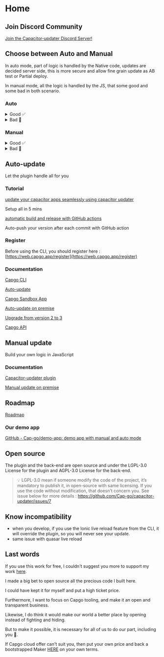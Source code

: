# Home

## Join Discord Community

[Join the Capacitor-updater Discord Server!](https://discord.gg/VnYRvBfgA6)

## Choose between Auto and Manual

In auto mode, part of logic is handled by the Native code, updates are decided server side, this is more secure and allow fine grain update as AB test or Partial deploy.

In manual mode, all the logic is handled by the JS, that some good and some bad in both scenario.

### Auto

<details>

<summary>Good ✅</summary>

* No logic to handle, all is done for you
* Auto-revert is handle for you
* Statistics of updates available
* Possibility to revert user
* Channels to share version to your team
* Define advanced strategies like AB test or partial deploy

</details>

<details>

<summary>Bad 🥲</summary>

* Need to use SemVer
* Can be problematic to use Capgo cloud for big corporate
* Long to handle if you need on-premise server

</details>

### Manual

<details>

<summary>Good ✅</summary>

* Full control of the update logic
* No need of version server

</details>

<details>

<summary>Bad 🥲</summary>

* If your update fails, you will not be able to revert
* Long to handle all scenario yourself

</details>

## Auto-update

Let the plugin handle all for you

### Tutorial

[update your capacitor apps seamlessly using capacitor updater](https://capgo.app/blog/update-your-capacitor-apps-seamlessly-using-capacitor-updater)

Setup all in 5 mins

[automatic build and release with GitHub actions](https://capgo.app/blog/automatic-build-and-release-with-github-actions)

Auto-push your version after each commit with GitHub action

### Register

Before using the CLI, you should register here : [https://web.capgo.app/register](https://web.capgo.app/register)

### Documentation

[Capgo CLI](https://github.com/Cap-go/capacitor-updater/wiki/Capgo-CLI)

[Auto-update](https://github.com/Cap-go/capacitor-updater/wiki/Auto-update)

[Capgo Sandbox App](https://github.com/Cap-go/capacitor-updater/wiki/Capgo-Sandbox-App)

[Auto-update on premise](https://github.com/Cap-go/capacitor-updater/wiki/Auto-update-on-premise)

[Upgrade from version 2 to 3](https://github.com/Cap-go/capacitor-updater/wiki/Upgrade-from-version-2-to-3)

[Capgo API](https://github.com/Cap-go/capacitor-updater/wiki/Capgo-API)

## Manual update

Build your own logic in JavaScript

### Documentation

[Capacitor-updater plugin](https://github.com/Cap-go/capacitor-updater/wiki/Capacitor-updater-plugin)

[Manual update on premise](https://github.com/Cap-go/capacitor-updater/wiki/Manual-mode)

## Roadmap

[Roadmap](https://github.com/orgs/Cap-go/projects/1)

### Our demo app

[GitHub - Cap-go/demo-app: demo app with manual and auto mode](https://github.com/Cap-go/demo-app)

## Open source

The plugin and the back-end are open source and under the LGPL-3.0 License for the plugin and AGPL-3.0 License for the back-end.

> 💡 LGPL-3.0 mean if someone modify the code of the project, it’s mandatory to publish it, in open-source with same licensing. If you use the code without modification, that doesn’t concern you. See issue below for more details : https://github.com/Cap-go/capacitor-updater/issues/7

## Know incompatibility

* when you develop, if you use the Ionic live reload feature from the CLI, it will override the plugin, so you will never see your update.
* same issue with quasar live reload

## Last words

If you use this work for free, I couldn't suggest you more to support my work [here](https://github.com/sponsors/riderx).

I made a big bet to open source all the precious code I built here.

I could have kept it for myself and put a high ticket price.

Furthermore, I want to focus on Capgo tooling, and make it an open and transparent business.

Likewise, I do think it would make our world a better place by opening instead of fighting and hiding.

But to make it possible, it is necessary for all of us to do our part, including you 🥹.

If Capgo cloud offer can't suit you, then put your own price and back a bootstrapped Maker [HERE](https://github.com/sponsors/riderx) on your own terms.
